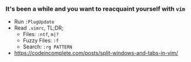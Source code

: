 ### It's been a while and you want to reacquaint yourself with `vim`

- Run `:PlugUpdate`
- Read `.vimrc`, TL;DR;
   - Files: `:ntf`, `m|?`
   - Fuzzy Files: `:f`
   - Search: `:rg PATTERN`
- https://codeincomplete.com/posts/split-windows-and-tabs-in-vim/

